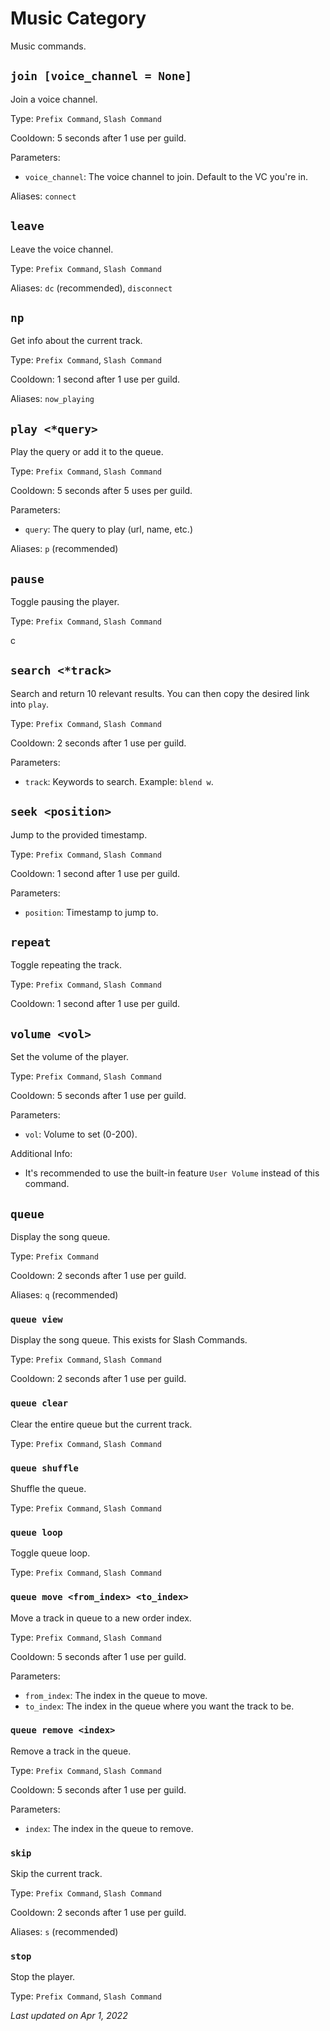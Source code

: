 # Music Category

Music commands.

## `join [voice_channel = None]`

Join a voice channel.

Type: `Prefix Command`, `Slash Command`

Cooldown: 5 seconds after 1 use per guild.

Parameters:

- `voice_channel`: The voice channel to join. Default to the VC you're in.

Aliases: `connect`

## `leave`

Leave the voice channel.

Type: `Prefix Command`, `Slash Command`

Aliases: `dc` (recommended), `disconnect`

## `np`

Get info about the current track.

Type: `Prefix Command`, `Slash Command`

Cooldown: 1 second after 1 use per guild.

Aliases: `now_playing`

## `play <*query>`

Play the query or add it to the queue.

Type: `Prefix Command`, `Slash Command`

Cooldown: 5 seconds after 5 uses per guild.

Parameters:

- `query`: The query to play (url, name, etc.)

Aliases: `p` (recommended)

## `pause`

Toggle pausing the player.

Type: `Prefix Command`, `Slash Command`

c

## `search <*track>`

Search and return 10 relevant results. You can then copy the desired link into `play`.

Type: `Prefix Command`, `Slash Command`

Cooldown: 2 seconds after 1 use per guild.

Parameters:

- `track`: Keywords to search. Example: `blend w`.

## `seek <position>`

Jump to the provided timestamp.

Type: `Prefix Command`, `Slash Command`

Cooldown: 1 second after 1 use per guild.

Parameters:

- `position`: Timestamp to jump to.

## `repeat`

Toggle repeating the track.

Type: `Prefix Command`, `Slash Command`

Cooldown: 1 second after 1 use per guild.

## `volume <vol>`

Set the volume of the player.

Type: `Prefix Command`, `Slash Command`

Cooldown: 5 seconds after 1 use per guild.

Parameters:

- `vol`: Volume to set (0-200).

Additional Info:

- It's recommended to use the built-in feature `User Volume` instead of this command.

## `queue`

Display the song queue.

Type: `Prefix Command`

Cooldown: 2 seconds after 1 use per guild.

Aliases: `q` (recommended)

### `queue view`

Display the song queue. This exists for Slash Commands.

Type: `Prefix Command`, `Slash Command`

Cooldown: 2 seconds after 1 use per guild.

### `queue clear`

Clear the entire queue but the current track.

Type: `Prefix Command`, `Slash Command`

### `queue shuffle`

Shuffle the queue.

Type: `Prefix Command`, `Slash Command`

### `queue loop`

Toggle queue loop.

Type: `Prefix Command`, `Slash Command`

### `queue move <from_index> <to_index>`

Move a track in queue to a new order index.

Type: `Prefix Command`, `Slash Command`

Cooldown: 5 seconds after 1 use per guild.

Parameters:

- `from_index`: The index in the queue to move.
- `to_index`: The index in the queue where you want the track to be.

### `queue remove <index>`

Remove a track in the queue.

Type: `Prefix Command`, `Slash Command`

Cooldown: 5 seconds after 1 use per guild.

Parameters:

- `index`: The index in the queue to remove.

### `skip`

Skip the current track.

Type: `Prefix Command`, `Slash Command`

Cooldown: 2 seconds after 1 use per guild.

Aliases: `s` (recommended)

### `stop`

Stop the player.

Type: `Prefix Command`, `Slash Command`

*Last updated on Apr 1, 2022*

